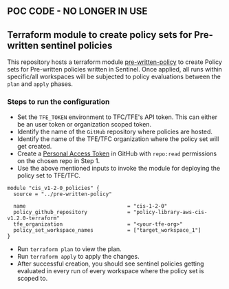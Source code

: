 ## POC CODE - NO LONGER IN USE ##

## Terraform module to create policy sets for Pre-written sentinel policies

This repository hosts a terraform module [pre-written-policy](./pre-written-policy/) to create Policy sets for Pre-written policies written in Sentinel. Once applied, all runs within specific/all workspaces will be subjected to policy evaluations between the `plan` and `apply` phases.

### Steps to run the configuration

- Set the `TFE_TOKEN` environment to TFC/TFE's API token. This can either be an user token or organization scoped token.
- Identify the name of the `GitHub` repository where policies are hosted.
- Identify the name of the TFE/TFC organization where the policy set will get created.
- Create a [Personal Access Token](https://docs.github.com/en/authentication/keeping-your-account-and-data-secure/managing-your-personal-access-tokens) in GitHub with `repo:read` permissions on the chosen repo in Step 1.
- Use the above mentioned inputs to invoke the module for deploying the policy set to TFE/TFC.
```hcl
module "cis_v1-2-0_policies" {
  source = "../pre-written-policy"

  name                                 = "cis-1-2-0"
  policy_github_repository             = "policy-library-aws-cis-v1.2.0-terraform"
  tfe_organization                     = "<your-tfe-org>"
  policy_set_workspace_names           = ["target_workspace_1"]
}
```
- Run `terraform plan` to view the plan.
- Run `terraform apply` to apply the changes.
- After successful creation, you should see sentinel policies getting evaluated in every run of every workspace where the policy set is scoped to.

